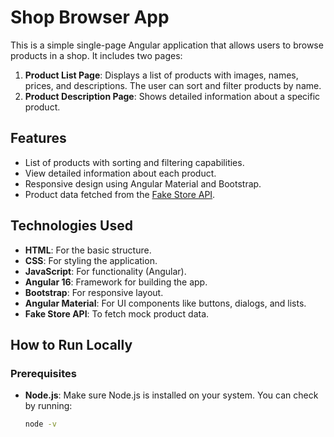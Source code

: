 # Shop Browser App

This is a simple single-page Angular application that allows users to browse products in a shop. It includes two pages:

1. **Product List Page**: Displays a list of products with images, names, prices, and descriptions. The user can sort and filter products by name.
2. **Product Description Page**: Shows detailed information about a specific product.

## Features
- List of products with sorting and filtering capabilities.
- View detailed information about each product.
- Responsive design using Angular Material and Bootstrap.
- Product data fetched from the [Fake Store API](https://fakestoreapi.com/).

## Technologies Used
- **HTML**: For the basic structure.
- **CSS**: For styling the application.
- **JavaScript**: For functionality (Angular).
- **Angular 16**: Framework for building the app.
- **Bootstrap**: For responsive layout.
- **Angular Material**: For UI components like buttons, dialogs, and lists.
- **Fake Store API**: To fetch mock product data.

## How to Run Locally

### Prerequisites
- **Node.js**: Make sure Node.js is installed on your system. You can check by running:
  ```bash
  node -v